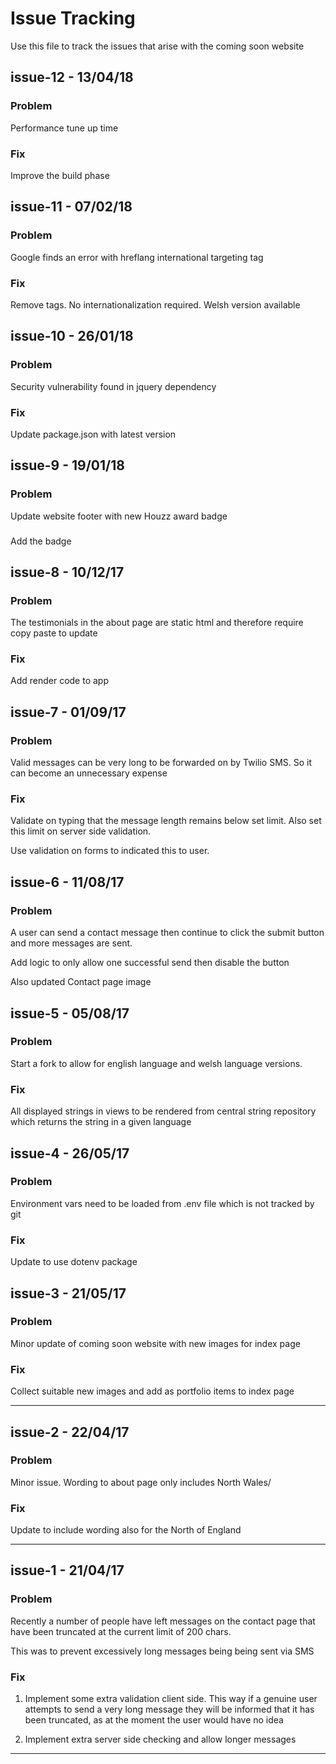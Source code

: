 # Issue Tracking

Use this file to track the issues that arise with the coming soon website

## issue-12 - 13/04/18

### Problem

Performance tune up time

### Fix

Improve the build phase

## issue-11 - 07/02/18

### Problem

Google finds an error with hreflang international targeting tag

### Fix 

Remove tags. No internationalization required. Welsh version available

## issue-10 - 26/01/18

### Problem

Security vulnerability found in jquery dependency

### Fix

Update package.json with latest version

## issue-9 - 19/01/18

### Problem

Update website footer with new Houzz award badge

###

Add the badge

## issue-8 - 10/12/17

### Problem

The testimonials in the about page are static html and therefore require
copy paste to update

### Fix

Add render code to app

## issue-7 - 01/09/17

### Problem

Valid messages can be very long to be forwarded on by Twilio SMS.
So it can become an unnecessary expense

### Fix

Validate on typing that the message length remains below set limit. 
Also set this limit on server side validation.

Use validation on forms to indicated this to user.

## issue-6 - 11/08/17

### Problem

A user can send a contact message then continue to click the submit
button and more messages are sent.

Add logic to only allow one successful send then disable the button

Also updated Contact page image

## issue-5 - 05/08/17

### Problem

Start a fork to allow for english language and welsh language
versions.

### Fix

All displayed strings in views to be rendered from central
string repository which returns the string in a given language

## issue-4 - 26/05/17

### Problem

Environment vars need to be loaded from .env file which is
not tracked by git

### Fix

Update to use dotenv package

## issue-3 - 21/05/17

### Problem

Minor update of coming soon website with new images for index page

### Fix

Collect suitable new images and add as portfolio items
to index page

<hr/>

## issue-2 - 22/04/17

### Problem

Minor issue. Wording to about page only includes North Wales/

### Fix

Update to include wording also for the North of England

<hr/>

## issue-1 - 21/04/17

### Problem

Recently a number of people have left messages on the contact page
that have been truncated at the current limit of 200 chars.

This was to prevent excessively long messages being being sent
via SMS

### Fix

1. Implement some extra validation client side. This way if a
genuine user attempts to send a very long message they
will be informed that it has been truncated, as at the moment
the user would have no idea

2. Implement extra server side checking and allow longer
messages

<hr/>